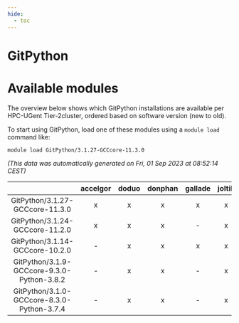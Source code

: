 ```yaml
---
hide:
  - toc
---
```


GitPython
=========

# Available modules


The overview below shows which GitPython installations are available per HPC-UGent Tier-2cluster, ordered based on software version (new to old).

To start using GitPython, load one of these modules using a `module load` command like:

```shell
module load GitPython/3.1.27-GCCcore-11.3.0
```

*(This data was automatically generated on Fri, 01 Sep 2023 at 08:52:14 CEST)*  

| |accelgor|doduo|donphan|gallade|joltik|skitty|swalot|victini|
| :---: | :---: | :---: | :---: | :---: | :---: | :---: | :---: | :---: |
|GitPython/3.1.27-GCCcore-11.3.0|x|x|x|x|x|x|x|x|
|GitPython/3.1.24-GCCcore-11.2.0|x|x|x|-|x|x|x|x|
|GitPython/3.1.14-GCCcore-10.2.0|-|x|x|x|x|x|x|x|
|GitPython/3.1.9-GCCcore-9.3.0-Python-3.8.2|-|x|x|-|x|x|x|x|
|GitPython/3.1.0-GCCcore-8.3.0-Python-3.7.4|-|x|x|-|x|x|-|x|

